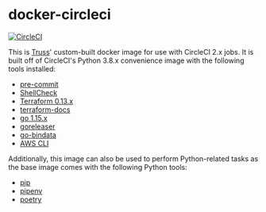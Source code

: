 # docker-circleci

[![CircleCI](https://circleci.com/gh/trussworks/docker-circleci/tree/master.svg?style=svg)](https://circleci.com/gh/trussworks/docker-circleci/tree/master)

This is [Truss](https://truss.works/)' custom-built docker image for use with CircleCI 2.x jobs. It is built off of CircleCI's Python 3.8.x convenience image with the following tools installed:

- [pre-commit](http://pre-commit.com/)
- [ShellCheck](https://www.shellcheck.net/)
- [Terraform 0.13.x](https://www.terraform.io/)
- [terraform-docs](https://github.com/segmentio/terraform-docs)
- [go 1.15.x](https://golang.org/)
- [goreleaser](https://goreleaser.com/go)
- [go-bindata](https://github.com/kevinburke/go-bindata)
- [AWS CLI](https://aws.amazon.com/cli/)

Additionally, this image can also be used to perform Python-related tasks as the base image comes with the following Python tools:

- [pip](https://pip.pypa.io/en/stable/)
- [pipenv](https://pipenv-fork.readthedocs.io/en/latest/)
- [poetry](https://python-poetry.org/)
